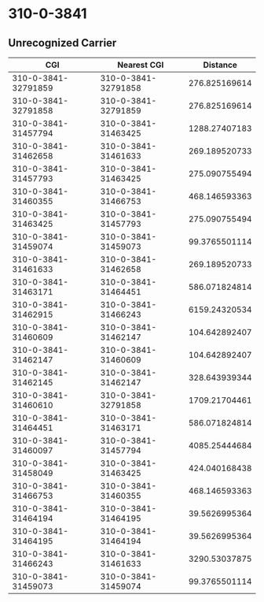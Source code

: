 # 310-0-3841
## Unrecognized Carrier


| CGI | Nearest CGI | Distance |
|-----|-------------|----------|
| 310-0-3841-32791859 | 310-0-3841-32791858 | 276.825169614 |
| 310-0-3841-32791858 | 310-0-3841-32791859 | 276.825169614 |
| 310-0-3841-31457794 | 310-0-3841-31463425 | 1288.27407183 |
| 310-0-3841-31462658 | 310-0-3841-31461633 | 269.189520733 |
| 310-0-3841-31457793 | 310-0-3841-31463425 | 275.090755494 |
| 310-0-3841-31460355 | 310-0-3841-31466753 | 468.146593363 |
| 310-0-3841-31463425 | 310-0-3841-31457793 | 275.090755494 |
| 310-0-3841-31459074 | 310-0-3841-31459073 | 99.3765501114 |
| 310-0-3841-31461633 | 310-0-3841-31462658 | 269.189520733 |
| 310-0-3841-31463171 | 310-0-3841-31464451 | 586.071824814 |
| 310-0-3841-31462915 | 310-0-3841-31466243 | 6159.24320534 |
| 310-0-3841-31460609 | 310-0-3841-31462147 | 104.642892407 |
| 310-0-3841-31462147 | 310-0-3841-31460609 | 104.642892407 |
| 310-0-3841-31462145 | 310-0-3841-31462147 | 328.643939344 |
| 310-0-3841-31460610 | 310-0-3841-32791858 | 1709.21704461 |
| 310-0-3841-31464451 | 310-0-3841-31463171 | 586.071824814 |
| 310-0-3841-31460097 | 310-0-3841-31457794 | 4085.25444684 |
| 310-0-3841-31458049 | 310-0-3841-31463425 | 424.040168438 |
| 310-0-3841-31466753 | 310-0-3841-31460355 | 468.146593363 |
| 310-0-3841-31464194 | 310-0-3841-31464195 | 39.5626995364 |
| 310-0-3841-31464195 | 310-0-3841-31464194 | 39.5626995364 |
| 310-0-3841-31466243 | 310-0-3841-31461633 | 3290.53037875 |
| 310-0-3841-31459073 | 310-0-3841-31459074 | 99.3765501114 |
